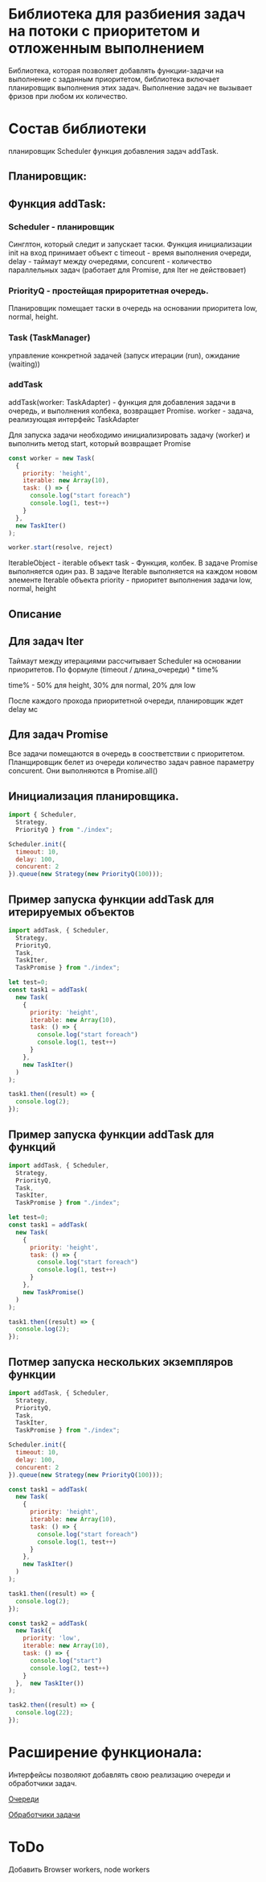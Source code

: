 # Библиотека для разбиения задач на потоки с приоритетом и отложенным выполнением

Библиотека, которая позволяет добавлять функции-задачи на выполнение с заданным приоритетом, библиотека включает планировщик выполнения этих задач.
Выполнение задач не вызывает фризов при любом их количество.


# Состав библиотеки
 планировщик Scheduler
 функция добавления задач addTask.

## Планировщик:

## Функция addTask:

### Scheduler - планировщик

Синглтон, который следит и запускает таски. Функция инициализации init на вход принимает объект с 
timeout - время выполнения очереди, delay - таймаут между очередями, concurent - количество параллельных задач (работает для Promise, для Iter не действовает)

### PriorityQ - простейщая прироритетная очередь.

Планировщик помещает таски в очередь на основании приоритета low, normal, height.

### Task (TaskManager)

управление конкретной задачей (запуск итерации (run), ожидание (waiting))

### addTask

addTask<T>(worker: TaskAdapter<T>) - функция для добавления задачи в очередь, и выполнения колбека, возвращает Promise.
worker - задача, реализующая интерфейс TaskAdapter

Для запуска задачи необходимо инициализировать задачу (worker) и выполнить метод start, который возвращает Promise

```js
const worker = new Task(
  {
    priority: 'height',
    iterable: new Array(10),
    task: () => { 
      console.log("start foreach")
      console.log(1, test++)
    }
  },
  new TaskIter()
);

worker.start(resolve, reject)
```

IterableObject - iterable объект
task - Функция, колбек. В задаче Promise выполняется один раз. В задаче Iterable выполняется на каждом новом элементе Iterable объекта
priority - приоритет выполнения задачи low, normal, height

## Описание

## Для задач Iter

Таймаут между итерациями рассчитывает Scheduler на основании приоритетов. По формуле (timeout / длина_очереди) * time%

time% - 50% для height, 30% для normal, 20% для low

После каждого прохода приоритетной очереди, планировщик ждет delay мс

## Для задач Promise

Все задачи помещаются в очередь в соостветствии с приоритетом. Планщировщик белет из очереди количество задач равное параметру concurent. Они выполняются в Promise.all()

## Инициализация планировщика. 

```js
import { Scheduler,
  Strategy,
  PriorityQ } from "./index";

Scheduler.init({
  timeout: 10,
  delay: 100,
  concurent: 2
}).queue(new Strategy(new PriorityQ(100)));
```

## Пример запуска функции addTask для итерируемых объектов

```js
import addTask, { Scheduler,
  Strategy,
  PriorityQ,
  Task,
  TaskIter,
  TaskPromise } from "./index";

let test=0;
const task1 = addTask(
  new Task(
    {
      priority: 'height',
      iterable: new Array(10),
      task: () => { 
        console.log("start foreach")
        console.log(1, test++)
      }
    },
    new TaskIter()
  )
);

task1.then((result) => {
  console.log(2);
});
```

## Пример запуска функции addTask для функций

```js
import addTask, { Scheduler,
  Strategy,
  PriorityQ,
  Task,
  TaskIter,
  TaskPromise } from "./index";

let test=0;
const task1 = addTask(
  new Task(
    {
      priority: 'height',
      task: () => { 
        console.log("start foreach")
        console.log(1, test++)
      }
    },
    new TaskPromise()
  )
);

task1.then((result) => {
  console.log(2);
});
```

## Потмер запуска нескольких экземпляров функции

```js
import addTask, { Scheduler,
  Strategy,
  PriorityQ,
  Task,
  TaskIter,
  TaskPromise } from "./index";

Scheduler.init({
  timeout: 10,
  delay: 100,
  concurent: 2
}).queue(new Strategy(new PriorityQ(100)));

const task1 = addTask(
  new Task(
    {
      priority: 'height',
      iterable: new Array(10),
      task: () => { 
        console.log("start foreach")
        console.log(1, test++)
      }
    },
    new TaskIter()
  )
);

task1.then((result) => {
  console.log(2);
});

const task2 = addTask(
  new Task({
    priority: 'low',
    iterable: new Array(10),
    task: () => {
      console.log("start")
      console.log(2, test++)
    }
  },  new TaskIter())
);

task2.then((result) => {
  console.log(22);
});

```

# Расширение функционала:

Интерфейсы позволяют добавлять свою реализацию очереди и обработчики задач. 

[Очереди](./src/queue/)

[Обработчики задачи](./src/tasks/)

# ToDo

Добавить Browser workers, node workers
